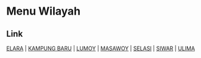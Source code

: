 # Menu Wilayah

## Link

[ELARA](https://github.com/gigit-pemilu/pemilu-2024-81-maluku/tree/main/pilpres/hitung-suara/sub/81-maluku/sub/09-buru-selatan/sub/03-ambalau/sub/2007-elara)
 | 
[KAMPUNG BARU](https://github.com/gigit-pemilu/pemilu-2024-81-maluku/tree/main/pilpres/hitung-suara/sub/81-maluku/sub/09-buru-selatan/sub/03-ambalau/sub/2004-kampung-baru)
 | 
[LUMOY](https://github.com/gigit-pemilu/pemilu-2024-81-maluku/tree/main/pilpres/hitung-suara/sub/81-maluku/sub/09-buru-selatan/sub/03-ambalau/sub/2001-lumoy)
 | 
[MASAWOY](https://github.com/gigit-pemilu/pemilu-2024-81-maluku/tree/main/pilpres/hitung-suara/sub/81-maluku/sub/09-buru-selatan/sub/03-ambalau/sub/2002-masawoy)
 | 
[SELASI](https://github.com/gigit-pemilu/pemilu-2024-81-maluku/tree/main/pilpres/hitung-suara/sub/81-maluku/sub/09-buru-selatan/sub/03-ambalau/sub/2006-selasi)
 | 
[SIWAR](https://github.com/gigit-pemilu/pemilu-2024-81-maluku/tree/main/pilpres/hitung-suara/sub/81-maluku/sub/09-buru-selatan/sub/03-ambalau/sub/2005-siwar)
 | 
[ULIMA](https://github.com/gigit-pemilu/pemilu-2024-81-maluku/tree/main/pilpres/hitung-suara/sub/81-maluku/sub/09-buru-selatan/sub/03-ambalau/sub/2003-ulima)

